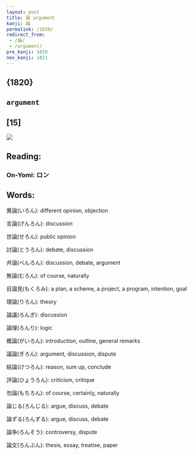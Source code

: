 ```yaml
---
layout: post
title: 論 argument
kanji: 論
permalink: /1820/
redirect_from:
 - /論/
 - /argument/
pre_kanji: 1819
nex_kanji: 1821
---
```


## {1820}

## `argument`

## [15]

<div class="stroke"><img src="E8AB96.png" /></div>

## Reading:

### On-Yomi: ロン

## Words:

異論(いろん): different opinion, objection

言論(げんろん): discussion

世論(せろん): public opinion

討論(とうろん): debate, discussion

弁論(べんろん): discussion, debate, argument

無論(むろん): of course, naturally

目論見(もくろみ): a plan, a scheme, a project, a program, intention, goal

理論(りろん): theory

論議(ろんぎ): discussion

論理(ろんり): logic

概論(がいろん): introduction, outline, general remarks

議論(ぎろん): argument, discussion, dispute

結論(けつろん): reason, sum up, conclude

評論(ひょうろん): criticism, critique

勿論(もちろん): of course, certainly, naturally

論じる(ろんじる): argue, discuss, debate

論ずる(ろんずる): argue, discuss, debate

論争(ろんそう): controversy, dispute

論文(ろんぶん): thesis, essay, treatise, paper
